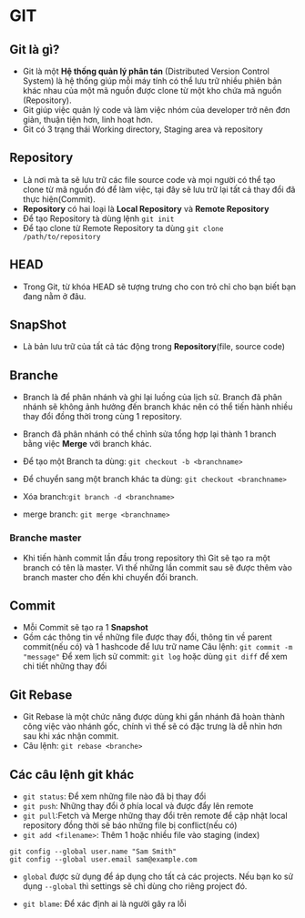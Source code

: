 GIT
===========

Git là gì?
----------------
- Git là một **Hệ thống quản lý phân tán** (Distributed Version Control System) là hệ thống giúp mỗi máy tính có thể lưu trữ nhiều phiên bản khác nhau của một mã nguồn được clone từ một kho chứa mã nguồn (Repository). 
- Git giúp việc quản lý code và làm việc nhóm của developer trở nên đơn giản, thuận tiện hơn, linh hoạt hơn.
- Git có 3 trạng thái Working directory, Staging area và repository

Repository
----------
- Là nơi mà ta sẽ lưu trữ các file source code và mọi người có thể tạo clone từ mã nguồn đó để làm việc, tại đây sẽ lưu trữ lại tất cả thay đổi đã thực hiện(Commit).
- **Repository** có hai loại là **Local Repository** và **Remote Repository**
- Để tạo Repository tà dùng lệnh `git init`
- Để tạo clone từ Remote Repository ta dùng `git clone /path/to/repository`

HEAD
-----
- Trong Git, từ khóa HEAD sẽ tượng trưng cho con trỏ chỉ cho bạn biết bạn đang nằm ở đâu.

SnapShot
-------
- Là bản lưu trữ của tất cả tác động trong **Repository**(file, source code)


Branche
--------
- Branch là để phân nhánh và ghi lại luồng của lịch sử. Branch đã phân nhánh sẽ không ảnh hưởng đến branch khác nên có thể tiến hành nhiều thay đổi đồng thời trong cùng 1 repository.

- Branch đã phân nhánh có thể chỉnh sửa tổng hợp lại thành 1 branch bằng việc **Merge** với branch khác.

- Để tạo một Branch ta dùng: `git checkout -b <branchname>`
- Để chuyển sang một branch khác ta dùng: `git checkout <branchname>`
- Xóa branch:`git branch -d <branchname>`
- merge branch: `git merge <branchname>`
### Branche master
- Khi tiến hành commit lần đầu trong repository thì Git sẽ tạo ra một branch có tên là master. Vì thế những lần commit sau sẽ được thêm vào branch master cho đến khi chuyển đổi branch.

Commit
--------
- Mỗi Commit sẽ tạo ra 1 **Snapshot**
- Gồm các thông tin về những file được thay đổi, thông tin về parent commit(nếu có) và 1 hashcode để lưu trữ name
Câu lệnh: `git commit -m "message"`
Để xem lịch sử commit: `git log` hoặc dùng `git diff` để xem chi tiết những thay đổi

Git Rebase
-------
- Git Rebase là một chức năng được dùng khi gắn nhánh đã hoàn thành công việc vào nhánh gốc, chính vì thế sẽ có đặc trưng là dễ nhìn hơn sau khi xác nhận commit.
- Câu lệnh: `git rebase <branche>`

Các câu lệnh git khác
----------------
- `git status`: Để xem những file nào đã bị thay đổi
- `git push`: Những thay đổi ở phía local và được đẩy lên remote
- `git pull`:Fetch và Merge những thay đổi trên remote để cập nhật local repository đồng thời sẽ báo những file bị conflict(nếu có)
- `git add <filename>`: Thêm 1 hoặc nhiều file vào staging (index)
```
git config --global user.name "Sam Smith"
git config --global user.email sam@example.com
```
- `global` được sử dụng để áp dụng cho tất cả các projects. Nếu bạn ko sử dụng `--global` thì settings sẽ chỉ dùng cho riêng project đó.

- `git blame`: Để xác định ai là người gây ra lỗi